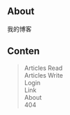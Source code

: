 ## About
我的博客

## Conten
> Articles Read <br/>
> Articles Write <br/>
> Login <br/>
> Link <br/>
> About <br/>
> 404 <br/>

